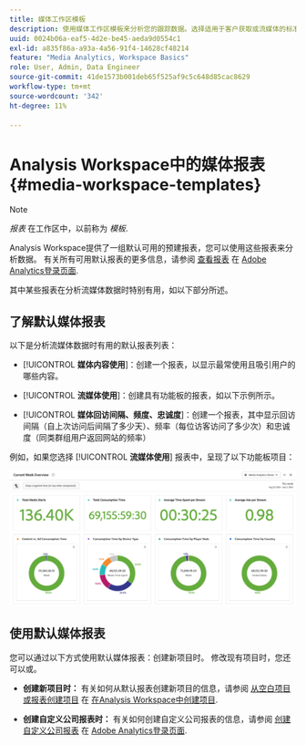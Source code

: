```yaml
---
title: 媒体工作区模板
description: 使用媒体工作区模板来分析您的跟踪数据。选择适用于客户获取或流媒体的标准模板或创建您自己的自定义模板。
uuid: 0024b06a-eaf5-4d2e-be45-aeda9d0554c1
exl-id: a835f86a-a93a-4a56-91f4-14628cf48214
feature: "Media Analytics, Workspace Basics"
role: User, Admin, Data Engineer
source-git-commit: 41de1573b001deb65f525af9c5c648d85cac8629
workflow-type: tm+mt
source-wordcount: '342'
ht-degree: 11%

---
```


# Analysis Workspace中的媒体报表 {#media-workspace-templates}

>[!NOTE]
>
>*报表* 在工作区中，以前称为 *模板*.

Analysis Workspace提供了一组默认可用的预建报表，您可以使用这些报表来分析数据。 有关所有可用默认报表的更多信息，请参阅 [查看报表](https://experienceleague.adobe.com/docs/analytics/analyze/landing.html?lang=en#menus) 在 [Adobe Analytics登录页面](https://experienceleague.adobe.com/docs/analytics/analyze/landing.html?lang=zh-Hans).

其中某些报表在分析流媒体数据时特别有用，如以下部分所述。

## 了解默认媒体报表

以下是分析流媒体数据时有用的默认报表列表：

* [!UICONTROL **媒体内容使用**]：创建一个报表，以显示最常使用且吸引用户的哪些内容。

* [!UICONTROL **流媒体使用**]：创建具有功能板的报表，如以下示例所示。

* [!UICONTROL **媒体回访间隔、频度、忠诚度**]：创建一个报表，其中显示回访间隔（自上次访问后间隔了多少天）、频率（每位访客访问了多少次）和忠诚度（同类群组用户返回网站的频率）

例如，如果您选择  [!UICONTROL **流媒体使用**] 报表中，呈现了以下功能板项目：

![](/help/reporting/assets/aa-workspace.png)

## 使用默认媒体报表

您可以通过以下方式使用默认媒体报表：创建新项目时。 修改现有项目时，您还可以或。

* **创建新项目时：** 有关如何从默认报表创建新项目的信息，请参阅 [从空白项目或报表创建项目](https://experienceleague.adobe.com/docs/analytics/analyze/analysis-workspace/build-workspace-project/create-projects.html?lang=en#create-a-project-from-a-blank-project-or-a-report) 在 [在Analysis Workspace中创建项目](https://experienceleague.adobe.com/docs/analytics/analyze/analysis-workspace/build-workspace-project/create-projects.html?lang=en#create-a-project-from-a-blank-project-or-a-report).

* **创建自定义公司报表时：** 有关如何创建自定义公司报表的信息，请参阅 [创建自定义公司报表](https://experienceleague.adobe.com/docs/analytics/analyze/landing.html?lang=en#company-report) 在 [Adobe Analytics登录页面](https://experienceleague.adobe.com/docs/analytics/analyze/landing.html?lang=zh-Hans).
